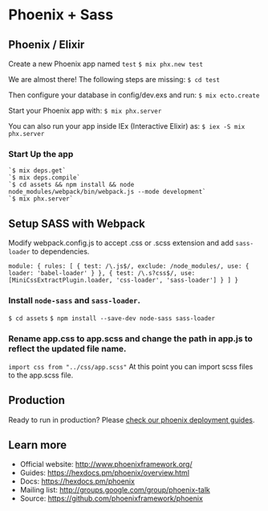 # Phoenix + Sass

## Phoenix / Elixir
Create a new Phoenix app named `test`
    `$ mix phx.new test`

We are almost there! The following steps are missing:
    `$ cd test`

Then configure your database in config/dev.exs and run:
    `$ mix ecto.create`

Start your Phoenix app with:
    `$ mix phx.server`

You can also run your app inside IEx (Interactive Elixir) as:
    `$ iex -S mix phx.server`

### Start Up the app
    `$ mix deps.get`
    `$ mix deps.compile`
    `$ cd assets && npm install && node node_modules/webpack/bin/webpack.js --mode development`
    `$ mix phx.server`

## Setup SASS with Webpack
Modify webpack.config.js to accept .css or .scss extension and add `sass-loader` to dependencies.

`module: {
    rules: [
      {
        test: /\.js$/,
        exclude: /node_modules/,
        use: {
          loader: 'babel-loader'
        }
      },
      {
        test: /\.s?css$/,
        use: [MiniCssExtractPlugin.loader, 'css-loader', 'sass-loader']
      }
    ]
  }`

### Install `node-sass` and `sass-loader`.
`$ cd assets`
`$ npm install --save-dev node-sass sass-loader`

### Rename app.css to app.scss and change the path in app.js to reflect the updated file name.
`import css from "../css/app.scss"`
At this point you can import scss files to the app.scss file.

## Production 
Ready to run in production? Please [check our phoenix deployment guides](https://hexdocs.pm/phoenix/deployment.html).

## Learn more

  * Official website: http://www.phoenixframework.org/
  * Guides: https://hexdocs.pm/phoenix/overview.html
  * Docs: https://hexdocs.pm/phoenix
  * Mailing list: http://groups.google.com/group/phoenix-talk
  * Source: https://github.com/phoenixframework/phoenix
